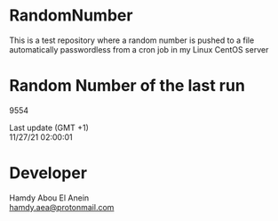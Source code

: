 # RandomNumber    
This is a test repository where a random number is pushed to a file automatically passwordless from a cron job in my Linux CentOS server    
# Random Number of the last run   
9554
      
Last update (GMT +1)    
11/27/21 02:00:01
# Developer    
Hamdy Abou El Anein   
hamdy.aea@protonmail.com
